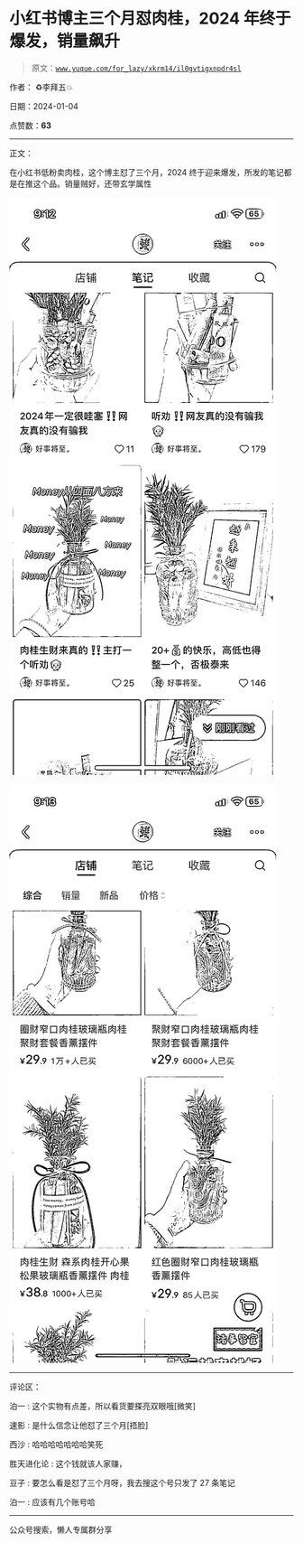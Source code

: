 # 小红书博主三个月怼肉桂，2024 年终于爆发，销量飙升

> 原文：[`www.yuque.com/for_lazy/xkrm14/il0gvtigxnpdr4sl`](https://www.yuque.com/for_lazy/xkrm14/il0gvtigxnpdr4sl)

作者： ♻️李拜五💥

日期：2024-01-04

点赞数：**63**

* * *

正文：

在小红书低粉卖肉桂，这个博主怼了三个月，2024 终于迎来爆发，所发的笔记都是在推这个品。销量贼好，还带玄学属性

![](img/dfe90b3588dc277b2d62ac9b75ade166.png)

![](img/91ca998901cb76a2b5a9e194453a205e.png)

* * *

评论区：

泊一 : 这个实物有点差，所以看货要搽亮双眼哦[微笑]

速影 : 是什么信念让他怼了三个月[捂脸]

西沙 : 哈哈哈哈哈哈哈笑死

胜天进化论 : 这个钱就该人家赚，

豆子 : 要怎么看是怼了三个月呀，我去搜这个号只发了 27 条笔记

泊一 : 应该有几个账号哈

* * *

公众号搜索，懒人专属群分享